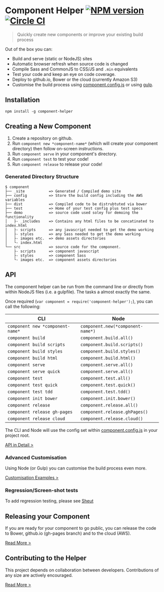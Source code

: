 Component Helper [![NPM version](http://img.shields.io/npm/v/component-helper.svg)](https://www.npmjs.org/package/component-helper) [![Circle CI](https://circleci.com/gh/skyglobal/component-helper/tree/master.svg?style=svg)](https://circleci.com/gh/skyglobal/component-helper/tree/master)
========================
> Quickly create new components or improve your existing build process

Out of the box you can:
 * Build and serve (static or NodeJS) sites
 * Automatic browser refresh when source code is changed
 * Compile Sass and CommonJS to CSS/JS and `.min` equivalents 
 * Test your code and keep an eye on code coverage.
 * Deploy to github.io, Bower or the cloud (currently Amazon S3)
 * Customise the build process using [component.config.js](component-structure/component.config.js) or using [gulp](component-structure/gulpfile.js).

## Installation

`npm install -g component-helper`

## Creating a New Component

1. Create a repository on github.
2. Run `component new *component-name*` (which will create your component directory) then follow on-screen instructions.
3. Run `component serve` in your component's directory.
4. Run `component test` to test your code!
5. Run `component release` to release your code!

### Generated Directory Structure

    $ component
    ├── _site           => Generated / Compiled demo site
    ├── config          => Store the build config including the AWS variables
    ├── dist            => Compiled code to be distrubtuted via bower
    ├── test            => Home of your test config plus test specs
    ├── demo            => source code used soley for demoing the functionality
    │   ├- _includes    => Contains any html files to be concatinated to index.html
    │   ├- scripts      => any javascript needed to get the demo working
    │   ├- styles       => any Sass needed to get the demo working
    │   ├- images etc.  => demo assets directories
    │   └- index.html
    └── src             => source code for the component.
        ├- scripts      => component javascript
        ├- styles       => component Sass
        └- images etc.  => component assets directories
     
## API

The component helper can be run from the command line or directly from within NodeJS files (i.e. a gulpfile).  The tasks a almost exactly the same.

Once required (`var component = require('component-helper');`), you can call the following:

CLI | Node
--- | ----
`component new *component-name*` | `component.new(*component-name*)`
`component build` | `component.build.all()`
`component build scripts` | `component.build.scripts()`
`component build styles` | `component.build.styles()`
`component build html` | `component.build.html()`
`component serve` | `component.serve.all()`
`component serve quick` | `component.serve.all()`
`component test` | `component.test.all()`
`component test quick` | `component.test.quick()`
`component test tdd` | `component.test.tdd()`
`component init bower` | `component.init.bower()`
`component release` | `component.release.all()`
`component release gh-pages` | `component.release.ghPages()`
`component release cloud` | `component.release.cloud()`

The CLI and Node will use the config set within [component.config.js](component-structure/component.config.js) in your project root.

[API in Detail >](API.md)

### Advanced Customisation

Using Node (or Gulp) you can customise the build process even more.

[Customisation Examples >](Customisation-Examples.md)

### Regression/Screen-shot tests

To add regression testing, please see [Sheut](https://github.com/skyglobal/Sheut)

## Releasing your Component

If you are ready for your component to go public, you can release the code to Bower, github.io (gh-pages branch) and to the cloud (AWS).

[Read More >](RELEASING.md)

## Contributing to the Helper

This project depends on collaboration between developers. Contributions of any size are actively encouraged.

[Read More >](CONTRIBUTING.md)
